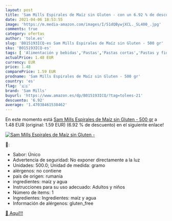 ```yaml
---
layout: post
title: 'Sam Mills Espirales de Maíz sin Gluten - con un 6.92 % de descuento'
date: 2021-04-06 18:53:55
image: 'https://m.media-amazon.com/images/I/51dQBywjXCL._SL400_.jpg'
comments: true
category: ofertas
author: 'tole.es'
slug: 'B015193ICQ-es Sam Mills Espirales de Maíz sin Gluten - 500 gr'
sku: 'B015193ICQ-es'
tags: [ 'Alimentación y bebidas','Pastas','Pastas cortas','Pastas y fideos','gluten','maíz','mills','sam','sam mills','sin', ]
actualPrice: 1.48 EUR
currency: EUR
price: 1.48
comparePrice: 1.59 EUR
prodname: 'Sam Mills Espirales de Maíz sin Gluten - 500 gr'
country: 'es'
flag: '🇪🇸'
brand: 'Sam Mills'
buyurl: 'https://www.amazon.es/dp/B015193ICQ/?tag=tolees-21'
descuento: '6.92'
average: '1.47038461538462'
---
```


En este momento está [Sam Mills Espirales de Maíz sin Gluten - 500 gr](https://www.amazon.es/dp/B015193ICQ/?tag=tolees-21) a 1.48 EUR (original: 1.59 EUR) (6.92 %  de descuento) en el siguiente enlace!

[![Sam Mills Espirales de Maíz sin Gluten -](https://m.media-amazon.com/images/I/51dQBywjXCL._SL400_.jpg)](https://www.amazon.es/dp/B015193ICQ/?tag=tolees-21)

🔎:

- Sabor: Único
- Advertencia de seguridad: No exponer directamente a la luz
- Unidades: 500.0; Unidad de medida: gramo
- alérgenos: no contiene
- país de origen: rumania
- ingredientes: maíz y agua
- Instrucciones para su uso adecuado: Adultos y niños
- Número de items: 1
- Ingredientes: Ingredientes: maíz y agua
- Información de alérgenos: gluten_free

[🛒 Aquí!!!](https://www.amazon.es/dp/B015193ICQ/?tag=tolees-21)
